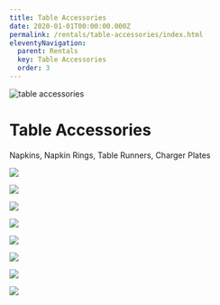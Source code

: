 ```yaml
---
title: Table Accessories
date: 2020-01-01T00:00:00.000Z
permalink: /rentals/table-accessories/index.html
eleventyNavigation:
  parent: Rentals
  key: Table Accessories
  order: 3
---
```


<img class="photo fullwidth" src="/static/img/table-accessories-1000.jpg" alt="table accessories">

# Table Accessories

Napkins, Napkin Rings, Table Runners, Charger Plates

<section class="grid-container" markdown="1">

![](/static/img/table-accessories/01-table-accessories.jpg)

![](/static/img/table-accessories/02-table-accessories.jpg)

![](/static/img/table-accessories/03-table-accessories.jpg)

![](/static/img/table-accessories/04-table-accessories.jpg)

![](/static/img/table-accessories/05-table-accessories.jpg)

![](/static/img/table-accessories/06-table-accessories.jpg)

![](/static/img/table-accessories/07-table-accessories.jpg)

![](/static/img/table-accessories/08-table-accessories.jpg)

</section>